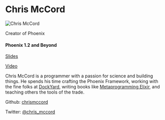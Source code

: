 # Chris McCord

![Chris McCord](http://s3.amazonaws.com/esl-conf-stg/media/files/000/000/025/thumbnail/chris_mccord.jpg?1458662607)

Creator of Phoenix

#### Phoenix 1.2 and Beyond

[Slides](http://s3.amazonaws.com/esl-conf-stg/media/files/000/000/188/original/Chris_McCord_Phoenix_1.2_and_Beyond.pdf?1464188374)

[Video](https://youtu.be/n338leKvqnA)

Chris McCord is a programmer with a passion for science and building things. He spends his time crafting the Phoenix Framework, working with the fine folks at [DockYard](https://dockyard.com/), writing books like [Metaprogramming Elixir](https://pragprog.com/book/cmelixir/metaprogramming-elixir), and teaching others the tools of the trade.

Github: [chrismccord](https://github.com/chrismccord)

Twitter: [@chris\_mccord](https://twitter.com/chris_mccord)

